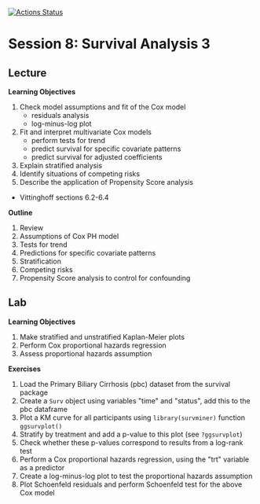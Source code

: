 <!-- badges: start -->
[![Actions Status](https://github.com/waldronbios2/session8/workflows/build/badge.svg)](https://github.com/waldronbios2/templatesession/actions)
<!-- badges: end -->

# Session 8: Survival Analysis 3

## Lecture

**Learning Objectives**


1. Check model assumptions and fit of the Cox model
    + residuals analysis
    + log-minus-log plot
2. Fit and interpret multivariate Cox models
    + perform tests for trend
    + predict survival for specific covariate patterns
    + predict survival for adjusted coefficients
3. Explain stratified analysis
4. Identify situations of competing risks
5. Describe the application of Propensity Score analysis

* Vittinghoff sections 6.2-6.4

**Outline**


1. Review
2. Assumptions of Cox PH model
3. Tests for trend
4. Predictions for specific covariate patterns
5. Stratification
6. Competing risks
7. Propensity Score analysis to control for confounding

## Lab

**Learning Objectives**

1. Make stratified and unstratified Kaplan-Meier plots
2. Perform Cox proportional hazards regression
3. Assess proportional hazards assumption

**Exercises**

1. Load the Primary Biliary Cirrhosis (pbc) dataset from the survival package
2. Create a `Surv` object using variables "time" and "status", add this to the pbc dataframe
3. Plot a KM curve for all participants using `library(survminer)` function `ggsurvplot()`
4. Stratify by treatment and add a p-value to this plot (see `?ggsurvplot`)
5. Check whether these p-values correspond to results from a log-rank test
6. Perform a Cox proportional hazards regression, using the "trt" variable as a predictor
7. Create a log-minus-log plot to test the proportional hazards assumption
8. Plot Schoenfeld residuals and perform Schoenfeld test for the above Cox model
